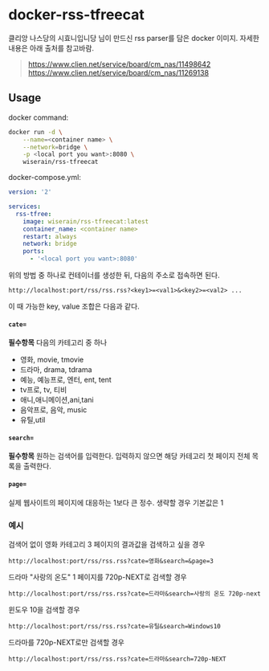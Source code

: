 # docker-rss-tfreecat

클리앙 나스당의 시효니입니당 님이 만드신 rss parser를 담은 docker 이미지. 자세한 내용은 아래 출처를 참고바람.

> <https://www.clien.net/service/board/cm_nas/11498642>
> <https://www.clien.net/service/board/cm_nas/11269138>

## Usage

docker command:

```bash
docker run -d \
    --name=<container name> \
    --network=bridge \
    -p <local port you want>:8080 \
    wiserain/rss-tfreecat
```

docker-compose.yml:

```yaml
version: '2'

services:
  rss-tfree:
    image: wiserain/rss-tfreecat:latest
    container_name: <container name>
    restart: always
    network: bridge
    ports:
      - '<local port you want>:8080'
```

위의 방법 중 하나로 컨테이너를 생성한 뒤, 다음의 주소로 접속하면 된다.

```
http://localhost:port/rss/rss.rss?<key1>=<val1>&<key2>=<val2> ...
```

이 때 가능한 key, value 조합은 다음과 같다.

#### `cate=`

**필수항목** 다음의 카테고리 중 하나

- 영화, movie, tmovie
- 드라마, drama, tdrama
- 예능, 예능프로, 엔터, ent, tent
- tv프로, tv, 티비
- 애니,애니메이션,ani,tani
- 음악프로, 음악, music
- 유틸,util

#### `search=`

**필수항목** 원하는 검색어를 입력한다. 입력하지 않으면 해당 카테고리 첫 페이지 전체 목록을 출력한다.

#### `page=`

실제 웹사이트의 페이지에 대응하는 1보다 큰 정수. 생략할 경우 기본값은 1

### 예시

검색어 없이 영화 카테고리 3 페이지의 결과값을 검색하고 싶을 경우

```
http://localhost:port/rss/rss.rss?cate=영화&search=&page=3
```

드라마 "사랑의 온도" 1 페이지를 720p-NEXT로 검색할 경우

```
http://localhost:port/rss/rss.rss?cate=드라마&search=사랑의 온도 720p-next
```

윈도우 10을 검색할 경우

```
http://localhost:port/rss/rss.rss?cate=유틸&search=Windows10
```

드라마를 720p-NEXT로만 검색할 경우

```
http://localhost:port/rss/rss.rss?cate=드라마&search=720p-NEXT
```
